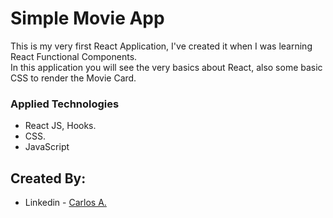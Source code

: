 # Simple Movie App

This is my very first React Application, I've created it when I was learning React Functional Components.<br/>
In this application you will see the very basics about React, also some basic CSS to render the Movie Card.

### Applied Technologies

- React JS, Hooks.
- CSS.
- JavaScript

## Created By:

- Linkedin - [Carlos A.](https://www.linkedin.com/in/carlosafonsoflach/)
